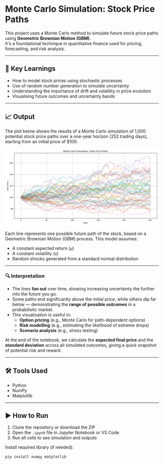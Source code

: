 # Monte Carlo Simulation: Stock Price Paths

This project uses a Monte Carlo method to simulate future stock price paths using **Geometric Brownian Motion (GBM)**.  
It's a foundational technique in quantitative finance used for pricing, forecasting, and risk analysis.

---

## 🧠 Key Learnings

- How to model stock prices using stochastic processes
- Use of random number generation to simulate uncertainty
- Understanding the importance of drift and volatility in price evolution
- Visualising future outcomes and uncertainty bands

---

## 📈 Output

The plot below shows the results of a Monte Carlo simulation of 1,000 potential stock price paths over a one-year horizon (252 trading days), starting from an initial price of $100.

![Simulated Paths](simulation_plot.png)

Each line represents one possible future path of the stock, based on a Geometric Brownian Motion (GBM) process. This model assumes:

- A constant expected return (`μ`)
- A constant volatility (`σ`)
- Random shocks generated from a standard normal distribution

---

### 🔍 Interpretation

- The lines **fan out** over time, showing increasing uncertainty the further into the future you go.
- Some paths end significantly above the initial price, while others dip far below — demonstrating the **range of possible outcomes** in a probabilistic market.
- This visualisation is useful in:
  - **Option pricing** (e.g., Monte Carlo for path-dependent options)
  - **Risk modelling** (e.g., estimating the likelihood of extreme drops)
  - **Scenario analysis** (e.g., stress testing)

At the end of the notebook, we calculate the **expected final price** and the **standard deviation** across all simulated outcomes, giving a quick snapshot of potential risk and reward.

---

## 🛠️ Tools Used

- Python
- NumPy
- Matplotlib

---

## ▶️ How to Run

1. Clone the repository or download the ZIP
2. Open the `.ipynb` file in Jupyter Notebook or VS Code
3. Run all cells to see simulation and outputs

Install required library (if needed):

```bash
pip install numpy matplotlib